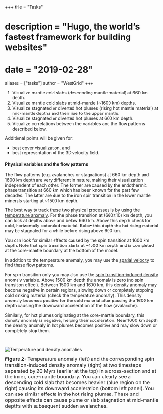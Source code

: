 +++
title = "Tasks"
# description = "Hugo, the world’s fastest framework for building websites"
# date = "2019-02-28"
aliases = ["tasks"]
author = "WestGrid"
+++

<!-- - Visualize eddies in 3D, at a single snapshot, and over time. -->
<!-- - Visualize transport/advection of temperature and salinity -->
<!-- - Visualize correlation between the transport/advection of temperature and salinity -->
<!-- - Visualize statistics in eddies' ensembles and associated uncertainties in 3D, over time -->

1. Visualize mantle cold slabs (descending mantle material) at 660 km depth. <!-- avalanches -->
1. Visualize mantle cold slabs at mid-mantle (~1600 km) depths. <!-- avalanches -->
1. Visualize stagnated or diverted hot plumes (rising hot mantle material) at mid-mantle depths and their rise to the
   upper mantle.
1. Visualize stagnated or diverted hot plumes at 660 km depth.
1. Visualize correlations between the variables and the flow patterns described below.

Additional points will be given for:

- best cover visualization, and
- best representation of the 3D velocity field.

<!-- These are the most important outcomes of this modeling and study. -->

#### Physical variables and the flow patterns

The flow patterns (e.g. avalanches or stagnations) at 660 km depth and 1600 km depth are very different in nature,
making their visualization independent of each other. The former are caused by the endothermic phase transition at 660
km which has been known for the past few decades. The latter are due to the iron spin transition in the lower mantle
minerals starting at ~1500 km depth.

The best way to track these two physical processes is by using the <ins>temperature anomaly</ins>. For the phase
transition at (660±10) km depth, you can look at depths above and below 660 km. Above this depth check for cold,
horizontally-extended material. Below this depth the hot rising material may be stagnated for a while before rising
above 600 km.

You can look for similar effects caused by the spin transition at 1600 km depth. Note that spin transition starts at
~1500 km depth and is completed at the core-mantle boundary at the bottom of the model.

In addition to the temperature anomaly, you may use the <ins>spatial velocity</ins> to find these flow patterns.

For spin transition only you may also use the <ins>spin transition-induced density anomaly</ins> variable. Above 1500 km
depth the anomaly is zero (no spin transition effect). Between 1500 km and 1600 km, this density anomaly may become
negative in certain regions, slowing down or completely stopping cold sinking material (check the temperature
anomaly). This density anomaly becomes positive for the cold material after passing the 1600 km depth causing the
downward acceleration of the flow (avalanche).

Similarly, for hot plumes originating at the core-mantle boundary, this density anomaly is negative, helping their
acceleration. Near 1600 km depth the density anomaly in hot plumes becomes positive and may slow down or completely stop
them.

<!-- - thermal conductivity [Watt/m/K], -->
<!-- - thermal expansivity [1/K], -->





<!-- Q: How can one differentiate between the endothermic phase transition at 660 km and the spin transition in iron in the -->
<!-- lower mantle minerals at 1600 km when looking only at the 3D data, besides obviously the depth? Is there anything in the -->
<!-- 3D variables that you gave me that can distinguish the two types of transitions? -->

<br>

![Temperature and density anomalies](../images/dTdRho.png)

<!-- <img src="../images/dT-dRho.jpg" alt="Temperature and density anomalies" style="float: left; margin-right: 10px;" /> -->

<p style="line-height: 1.2;"> <font size="3"> <b>Figure 2:</b> Temperature anomaly (left) and the corresponding spin
transition-induced density anomaly (right) at two timesteps separated by 20 Myrs (earlier at the top) in a cross-section
and at the inner, core-mantle boundary. You can clearly see a descending cold slab that becomes heavier (blue region on
the right) causing its downward acceleration (bottom left panel). You can see similar effects in the hot rising
plumes. These and opposite effects can cause plume or slab stagnation at mid-mantle depths with subsequent sudden
avalanches. </font> </p>



<!-- The spin transition-induced density for the model I have sent you is based D4 in Table 2 in the attached paper. In order to calculate the spin transition-induced density anomaly, we calculate the laterally average of this density and subtract it from the spin transition-induced density (i.e. anomaly = dRho - dRho_ave) (see the four lines at the bottom of page 5 in this paper).
<!-- For depths above ~1500 km there is no spin transition, and therefore no spin transition-induced density (and hence no density anomaly). -->
<!-- Temperature anomaly is calculated in similar way (T-Tave) (T_ave: average of temperature at each depth). -->
